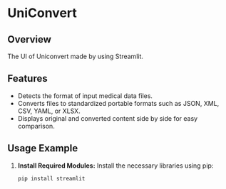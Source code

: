 # UniConvert

## Overview
The UI of Uniconvert made by using Streamlit.

## Features
- Detects the format of input medical data files.
- Converts files to standardized portable formats such as JSON, XML, CSV, YAML, or XLSX.
- Displays original and converted content side by side for easy comparison.

## Usage Example
1. **Install Required Modules:**
   Install the necessary libraries using pip:
   ```bash
   pip install streamlit
